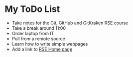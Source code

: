 # My ToDo List

+ Take notes for the Git, GitHub and GitKraken RSE course
+ Take a break around 11:00
+ Order laptop from IT
+ Pull from a remote source
+ Learn how to write simple webpages
+ Add a link to [RSE Home page](https://rse.shef.ac.uk)
